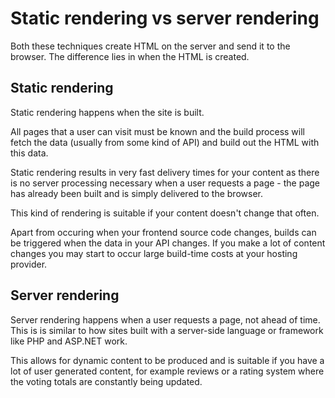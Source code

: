 # Static rendering vs server rendering

Both these techniques create HTML on the server and send it to the browser. The difference lies in when the HTML is created.

## Static rendering
 
Static rendering happens when the site is built.

All pages that a user can visit must be known and the build process will fetch the data (usually from some kind of API) and build out the HTML with this data.

Static rendering results in very fast delivery times for your content as there is no server processing necessary when a user requests a page - the page has already been built and is simply delivered to the browser.

This kind of rendering is suitable if your content doesn't change that often.

Apart from occuring when your frontend source code changes, builds can be triggered when the data in your API changes. If you make a lot of content changes you may start to occur large build-time costs at your hosting provider. 

## Server rendering

Server rendering happens when a user requests a page, not ahead of time. This is is similar to how sites built with a server-side language or framework like PHP and ASP.NET work.

This allows for dynamic content to be produced and is suitable if you have a lot of user generated content, for example reviews or a rating system where the voting totals are constantly being updated.
